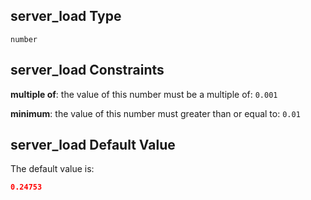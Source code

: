 ## server_load Type

`number`

## server_load Constraints

**multiple of**: the value of this number must be a multiple of: `0.001`

**minimum**: the value of this number must greater than or equal to: `0.01`

## server_load Default Value

The default value is:

```json
0.24753
```
